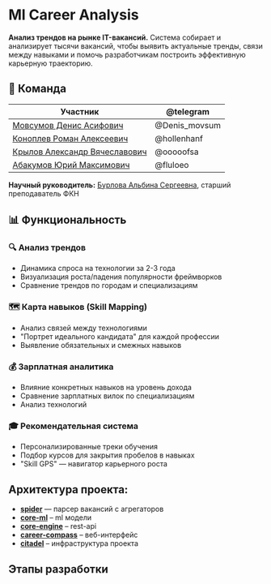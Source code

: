 # Ml Career Analysis

**Анализ трендов на рынке IT-вакансий.** Система собирает и анализирует тысячи вакансий, чтобы выявить актуальные тренды, связи между навыками и помочь разработчикам построить эффективную карьерную траекторию.

## 👥 Команда

| Участник                                                    | @telegram     |
| ----------------------------------------------------------- | ------------- |
| [Мовсумов Денис Асифович](https://github.com/DMovsumov)     | @Denis_movsum |
| [Коноплев Роман Алексеевич](https://github.com/Hollenhaunf) | @hollenhanf   |
| [Крылов Александр Вячеславович](https://github.com/Kaderah) | @ooooofsa     |
| [Абакумов Юрий Максимович](https://github.com/fluloeo)      | @fluloeo      |

**Научный руководитель:** [Бурлова Альбина Сергеевна](https://github.com/AlbinaBurlova), старший преподаватель ФКН

## 📊 Функциональность

### 🔍 Анализ трендов

- Динамика спроса на технологии за 2-3 года
- Визуализация роста/падения популярности фреймворков
- Сравнение трендов по городам и специализациям

### 🗺️ Карта навыков (Skill Mapping)

- Анализ связей между технологиями
- "Портрет идеального кандидата" для каждой профессии
- Выявление обязательных и смежных навыков

### 💰 Зарплатная аналитика

- Влияние конкретных навыков на уровень дохода
- Сравнение зарплатных вилок по специализациям
- Анализ технологий

### 🎓 Рекомендательная система

- Персонализированные треки обучения
- Подбор курсов для закрытия пробелов в навыках
- "Skill GPS" — навигатор карьерного роста

## Архитектура проекта:

- **[spider](https://github.com/ml-career-analysis/spider)** — парсер вакансий с агрегаторов
- **[core-ml](https://github.com/ml-career-analysis/ml-core)** – ml модели
- **[core-engine](https://github.com/ml-career-analysis/core-engine)** – rest-api
- **[career-compass](https://github.com/ml-career-analysis/career-compass)** – веб-интерфейс
- **[citadel](https://github.com/ml-career-analysis/citadel)** – инфраструктура проекта


## Этапы разработки

